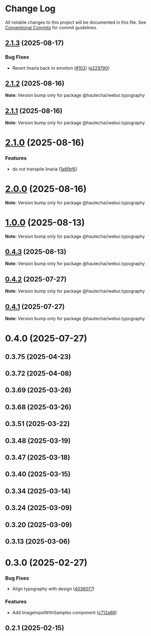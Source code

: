 # Change Log

All notable changes to this project will be documented in this file.
See [Conventional Commits](https://conventionalcommits.org) for commit guidelines.

## [2.1.3](https://github.com/HautechAI/webui/compare/@hautechai/webui.typography@2.1.2...@hautechai/webui.typography@2.1.3) (2025-08-17)

### Bug Fixes

- Revert linaria back to emotion ([#102](https://github.com/HautechAI/webui/issues/102)) ([e229790](https://github.com/HautechAI/webui/commit/e229790dae8eba4b3037bbe41365e5a73ab7f6dc))

## [2.1.2](https://github.com/HautechAI/webui/compare/@hautechai/webui.typography@2.1.1...@hautechai/webui.typography@2.1.2) (2025-08-16)

**Note:** Version bump only for package @hautechai/webui.typography

## [2.1.1](https://github.com/HautechAI/webui/compare/@hautechai/webui.typography@2.1.0...@hautechai/webui.typography@2.1.1) (2025-08-16)

**Note:** Version bump only for package @hautechai/webui.typography

# [2.1.0](https://github.com/HautechAI/webui/compare/@hautechai/webui.typography@1.0.0...@hautechai/webui.typography@2.1.0) (2025-08-16)

### Features

- do not transpile linaria ([1a6fbf6](https://github.com/HautechAI/webui/commit/1a6fbf6353a0e5028040006b5045170cf83f1ba0))

# [2.0.0](https://github.com/HautechAI/webui/compare/@hautechai/webui.typography@1.0.0...@hautechai/webui.typography@2.0.0) (2025-08-16)

**Note:** Version bump only for package @hautechai/webui.typography

# [1.0.0](https://github.com/HautechAI/webui/compare/@hautechai/webui.typography@0.4.3...@hautechai/webui.typography@1.0.0) (2025-08-13)

**Note:** Version bump only for package @hautechai/webui.typography

## [0.4.3](https://github.com/HautechAI/webui/compare/@hautechai/webui.typography@0.4.2...@hautechai/webui.typography@0.4.3) (2025-08-13)

**Note:** Version bump only for package @hautechai/webui.typography

## [0.4.2](https://github.com/HautechAI/webui/compare/@hautechai/webui.typography@0.4.1...@hautechai/webui.typography@0.4.2) (2025-07-27)

**Note:** Version bump only for package @hautechai/webui.typography

## [0.4.1](https://github.com/HautechAI/webui/compare/@hautechai/webui.typography@0.4.0...@hautechai/webui.typography@0.4.1) (2025-07-27)

**Note:** Version bump only for package @hautechai/webui.typography

# 0.4.0 (2025-07-27)

## 0.3.75 (2025-04-23)

## 0.3.72 (2025-04-08)

## 0.3.69 (2025-03-26)

## 0.3.68 (2025-03-26)

## 0.3.51 (2025-03-22)

## 0.3.48 (2025-03-19)

## 0.3.47 (2025-03-18)

## 0.3.40 (2025-03-15)

## 0.3.34 (2025-03-14)

## 0.3.24 (2025-03-09)

## 0.3.20 (2025-03-09)

## 0.3.13 (2025-03-06)

# 0.3.0 (2025-02-27)

### Bug Fixes

- Align typography with design ([4036077](https://github.com/HautechAI/webui/commit/403607724cca6303f881d4359b9ec3f596684244))

### Features

- Add ImageInputWithSamples component ([c712a86](https://github.com/HautechAI/webui/commit/c712a868c8fbc51043a8047d5b8cdc3906935a81))

## 0.2.1 (2025-02-15)
